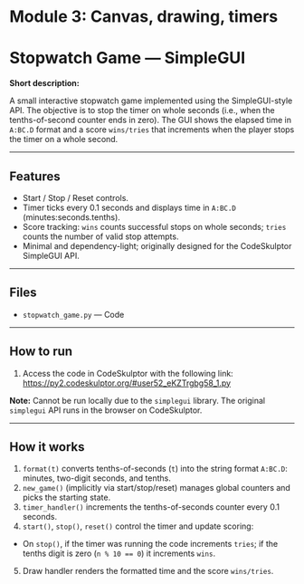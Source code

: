 # **Module 3: Canvas, drawing, timers**

# Stopwatch Game — SimpleGUI

**Short description:**  

A small interactive stopwatch game implemented using the SimpleGUI-style API. The objective is to stop the timer on whole seconds (i.e., when the tenths-of-second counter ends in zero). The GUI shows the elapsed time in `A:BC.D` format and a score `wins/tries` that increments when the player stops the timer on a whole second.

---

## Features
- Start / Stop / Reset controls.  
- Timer ticks every 0.1 seconds and displays time in `A:BC.D` (minutes:seconds.tenths).  
- Score tracking: `wins` counts successful stops on whole seconds; `tries` counts the number of valid stop attempts.  
- Minimal and dependency-light; originally designed for the CodeSkulptor SimpleGUI API.

---

## Files
- `stopwatch_game.py` — Code  

---

## How to run

1. Access the code in CodeSkulptor with the following link: https://py2.codeskulptor.org/#user52_eKZTrgbg58_1.py

**Note:** Cannot be run locally due to the `simplegui` library. The original `simplegui` API runs in the browser on CodeSkulptor.

---

## How it works

1. `format(t)` converts tenths-of-seconds (`t`) into the string format `A:BC.D`: minutes, two-digit seconds, and tenths.
2. `new_game()` (implicitly via start/stop/reset) manages global counters and picks the starting state.
3. `timer_handler()` increments the tenths-of-seconds counter every 0.1 seconds.
4. `start()`, `stop()`, `reset()` control the timer and update scoring:
  * On `stop()`, if the timer was running the code increments `tries`; if the tenths digit is zero (`n % 10 == 0`) it increments `wins`.
5. Draw handler renders the formatted time and the score `wins/tries`.
